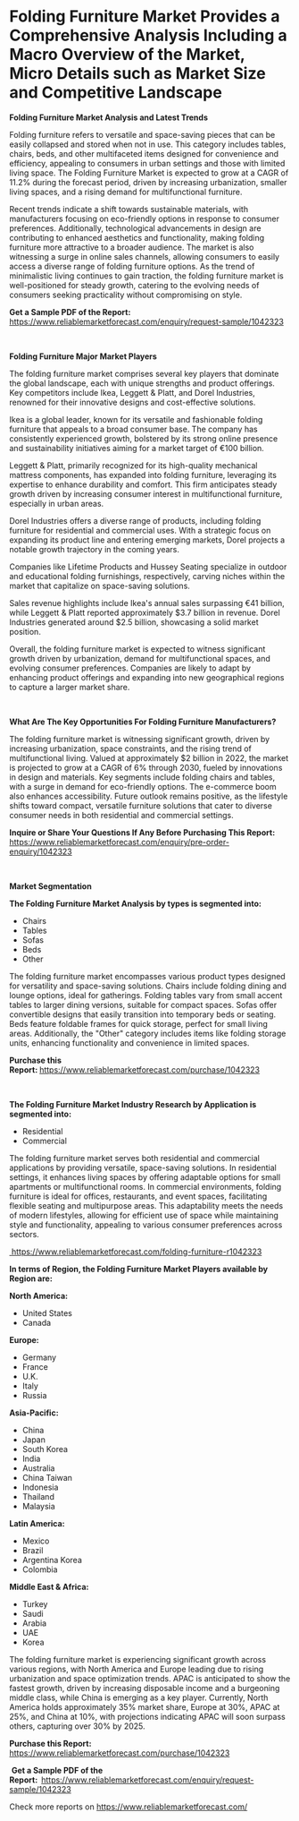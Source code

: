 <p><h1>Folding Furniture Market Provides a Comprehensive Analysis Including a Macro Overview of the Market, Micro Details such as Market Size and Competitive Landscape</h1></p><p><strong>Folding Furniture Market Analysis and Latest Trends</strong></p>
<p><p>Folding furniture refers to versatile and space-saving pieces that can be easily collapsed and stored when not in use. This category includes tables, chairs, beds, and other multifaceted items designed for convenience and efficiency, appealing to consumers in urban settings and those with limited living space. The Folding Furniture Market is expected to grow at a CAGR of 11.2% during the forecast period, driven by increasing urbanization, smaller living spaces, and a rising demand for multifunctional furniture. </p><p>Recent trends indicate a shift towards sustainable materials, with manufacturers focusing on eco-friendly options in response to consumer preferences. Additionally, technological advancements in design are contributing to enhanced aesthetics and functionality, making folding furniture more attractive to a broader audience. The market is also witnessing a surge in online sales channels, allowing consumers to easily access a diverse range of folding furniture options. As the trend of minimalistic living continues to gain traction, the folding furniture market is well-positioned for steady growth, catering to the evolving needs of consumers seeking practicality without compromising on style.</p></p>
<p><strong>Get a Sample PDF of the Report:&nbsp;</strong> <a href="https://www.reliablemarketforecast.com/enquiry/request-sample/1042323?utm_campaign=2332&utm_medium=2&utm_source=Github&utm_content=ia&utm_term=09022025&utm_id=folding-furniture">https://www.reliablemarketforecast.com/enquiry/request-sample/1042323</a></p>
<p>&nbsp;</p>
<p><strong>Folding Furniture Major Market Players</strong></p>
<p><p>The folding furniture market comprises several key players that dominate the global landscape, each with unique strengths and product offerings. Key competitors include Ikea, Leggett & Platt, and Dorel Industries, renowned for their innovative designs and cost-effective solutions. </p><p>Ikea is a global leader, known for its versatile and fashionable folding furniture that appeals to a broad consumer base. The company has consistently experienced growth, bolstered by its strong online presence and sustainability initiatives aiming for a market target of €100 billion.</p><p>Leggett & Platt, primarily recognized for its high-quality mechanical mattress components, has expanded into folding furniture, leveraging its expertise to enhance durability and comfort. This firm anticipates steady growth driven by increasing consumer interest in multifunctional furniture, especially in urban areas.</p><p>Dorel Industries offers a diverse range of products, including folding furniture for residential and commercial uses. With a strategic focus on expanding its product line and entering emerging markets, Dorel projects a notable growth trajectory in the coming years.</p><p>Companies like Lifetime Products and Hussey Seating specialize in outdoor and educational folding furnishings, respectively, carving niches within the market that capitalize on space-saving solutions.</p><p>Sales revenue highlights include Ikea's annual sales surpassing €41 billion, while Leggett & Platt reported approximately $3.7 billion in revenue. Dorel Industries generated around $2.5 billion, showcasing a solid market position.</p><p>Overall, the folding furniture market is expected to witness significant growth driven by urbanization, demand for multifunctional spaces, and evolving consumer preferences. Companies are likely to adapt by enhancing product offerings and expanding into new geographical regions to capture a larger market share.</p></p>
<p>&nbsp;</p>
<p><strong>What Are The Key Opportunities For Folding Furniture Manufacturers?</strong></p>
<p><p>The folding furniture market is witnessing significant growth, driven by increasing urbanization, space constraints, and the rising trend of multifunctional living. Valued at approximately $2 billion in 2022, the market is projected to grow at a CAGR of 6% through 2030, fueled by innovations in design and materials. Key segments include folding chairs and tables, with a surge in demand for eco-friendly options. The e-commerce boom also enhances accessibility. Future outlook remains positive, as the lifestyle shifts toward compact, versatile furniture solutions that cater to diverse consumer needs in both residential and commercial settings.</p></p>
<p><strong>Inquire or Share Your Questions If Any Before Purchasing This Report:</strong> <a href="https://www.reliablemarketforecast.com/enquiry/pre-order-enquiry/1042323?utm_campaign=2332&utm_medium=2&utm_source=Github&utm_content=ia&utm_term=09022025&utm_id=folding-furniture">https://www.reliablemarketforecast.com/enquiry/pre-order-enquiry/1042323</a></p>
<p>&nbsp;</p>
<p><strong>Market Segmentation</strong></p>
<p><strong>The Folding Furniture Market Analysis by types is segmented into:</strong></p>
<p><ul><li>Chairs</li><li>Tables</li><li>Sofas</li><li>Beds</li><li>Other</li></ul></p>
<p><p>The folding furniture market encompasses various product types designed for versatility and space-saving solutions. Chairs include folding dining and lounge options, ideal for gatherings. Folding tables vary from small accent tables to larger dining versions, suitable for compact spaces. Sofas offer convertible designs that easily transition into temporary beds or seating. Beds feature foldable frames for quick storage, perfect for small living areas. Additionally, the "Other" category includes items like folding storage units, enhancing functionality and convenience in limited spaces.</p></p>
<p><strong>Purchase this Report:&nbsp;</strong><a href="https://www.reliablemarketforecast.com/purchase/1042323?utm_campaign=2332&utm_medium=2&utm_source=Github&utm_content=ia&utm_term=09022025&utm_id=folding-furniture">https://www.reliablemarketforecast.com/purchase/1042323</a></p>
<p>&nbsp;</p>
<p><strong>The Folding Furniture Market Industry Research by Application is segmented into:</strong></p>
<p><ul><li>Residential</li><li>Commercial</li></ul></p>
<p><p>The folding furniture market serves both residential and commercial applications by providing versatile, space-saving solutions. In residential settings, it enhances living spaces by offering adaptable options for small apartments or multifunctional rooms. In commercial environments, folding furniture is ideal for offices, restaurants, and event spaces, facilitating flexible seating and multipurpose areas. This adaptability meets the needs of modern lifestyles, allowing for efficient use of space while maintaining style and functionality, appealing to various consumer preferences across sectors.</p></p>
<p><a href="https://www.reliablemarketforecast.com/folding-furniture-r1042323?utm_campaign=2332&utm_medium=2&utm_source=Github&utm_content=ia&utm_term=09022025&utm_id=folding-furniture">&nbsp;https://www.reliablemarketforecast.com/folding-furniture-r1042323</a></p>
<p><strong>In terms of Region, the Folding Furniture Market Players available by Region are:</strong></p>
<p>
    <p> <strong> North America: </strong>
        <ul>
            <li>United States</li>
            <li>Canada</li>
        </ul>
        </p> 
    <p> <strong> Europe: </strong>
        <ul>
            <li>Germany</li>
            <li>France</li>
            <li>U.K.</li>
            <li>Italy</li>
            <li>Russia</li>
        </ul>
        </p> 
    <p> <strong> Asia-Pacific: </strong>
        <ul>
            <li>China</li>
            <li>Japan</li>
            <li>South Korea</li>
            <li>India</li>
            <li>Australia</li>
            <li>China Taiwan</li>
            <li>Indonesia</li>
            <li>Thailand</li>
            <li>Malaysia</li>
        </ul>
        </p> 
    <p> <strong> Latin America: </strong>
        <ul>
            <li>Mexico</li>
            <li>Brazil</li>
            <li>Argentina Korea</li>
            <li>Colombia</li>
        </ul>
        </p> 
    <p> <strong> Middle East & Africa: </strong>
        <ul>
            <li>Turkey</li>
            <li>Saudi</li>
            <li>Arabia</li>
            <li>UAE</li>
            <li>Korea</li>
        </ul>
    </p>
    </p>
<p><p>The folding furniture market is experiencing significant growth across various regions, with North America and Europe leading due to rising urbanization and space optimization trends. APAC is anticipated to show the fastest growth, driven by increasing disposable income and a burgeoning middle class, while China is emerging as a key player. Currently, North America holds approximately 35% market share, Europe at 30%, APAC at 25%, and China at 10%, with projections indicating APAC will soon surpass others, capturing over 30% by 2025.</p></p>
<p><strong>Purchase this Report: </strong><a href="https://www.reliablemarketforecast.com/purchase/1042323?utm_campaign=2332&utm_medium=2&utm_source=Github&utm_content=ia&utm_term=09022025&utm_id=folding-furniture">https://www.reliablemarketforecast.com/purchase/1042323</a></p>
<p>&nbsp;<strong>Get a Sample PDF of the Report:&nbsp;&nbsp;</strong><a href="https://www.reliablemarketforecast.com/enquiry/request-sample/1042323?utm_campaign=2332&utm_medium=2&utm_source=Github&utm_content=ia&utm_term=09022025&utm_id=folding-furniture">https://www.reliablemarketforecast.com/enquiry/request-sample/1042323</a></p>
<p><strong></strong></p>
<p>Check more reports on <a href="https://www.reliablemarketforecast.com/?utm_campaign=2332&utm_medium=2&utm_source=Github&utm_content=ia&utm_term=09022025&utm_id=folding-furniture">https://www.reliablemarketforecast.com/</a></p>